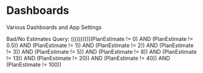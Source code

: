 Dashboards
==========

Various Dashboards and App Settings

Bad/No Estimates
Query:
(((((((((((PlanEstimate != 0) AND (PlanEstimate != 0.5)) AND (PlanEstimate != 1)) AND (PlanEstimate != 2)) AND (PlanEstimate != 3)) AND (PlanEstimate != 5)) AND (PlanEstimate != 8)) AND (PlanEstimate != 13)) AND (PlanEstimate != 20)) AND (PlanEstimate != 40)) AND (PlanEstimate != 100))
